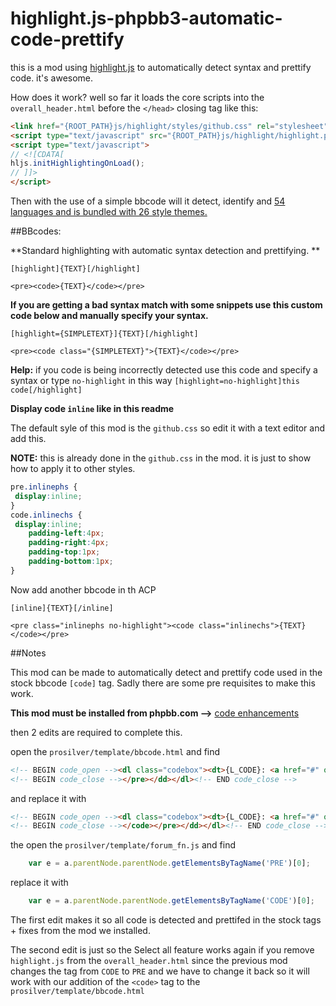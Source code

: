 highlight.js-phpbb3-automatic-code-prettify
===========================================

this is a mod using [highlight.js](http://softwaremaniacs.org/soft/highlight/en/) to automatically detect syntax and prettify code. it's awesome.

How does it work? well so far it loads the core scripts into the `overall_header.html` before the `</head>` closing tag like this:

```html
<link href="{ROOT_PATH}js/highlight/styles/github.css" rel="stylesheet" type="text/css" />
<script type="text/javascript" src="{ROOT_PATH}js/highlight/highlight.pack.js"></script>
<script type="text/javascript">
// <![CDATA[
hljs.initHighlightingOnLoad();
// ]]>
</script>
```

Then with the use of a simple bbcode will it detect, identify and [54 languages and is bundled with 26 style themes.](http://softwaremaniacs.org/media/soft/highlight/test.html)

##BBcodes:

**Standard highlighting with automatic syntax detection and prettifying. ** 

`[highlight]{TEXT}[/highlight]`

`<pre><code>{TEXT}</code></pre>`

**If you are getting a bad syntax match with some snippets use this custom code below and manually specify your syntax.**

`[highlight={SIMPLETEXT}]{TEXT}[/highlight]`

`<pre><code class="{SIMPLETEXT}">{TEXT}</code></pre>`

**Help:** if you code is being incorrectly detected use this code and specify a syntax or type `no-highlight` in this way `[highlight=no-highlight]this code[/highlight]`

**Display code `inline` like in this readme**

The default syle of this mod is the `github.css` so edit it with a text editor and add this. 

**NOTE:** this is already done in the `github.css` in the mod. it is just to show how to apply it to other styles.

```css
pre.inlinephs {
 display:inline;
}
code.inlinechs {
 display:inline;
	padding-left:4px;
	padding-right:4px;
	padding-top:1px;
	padding-bottom:1px;
}
```

Now add another bbcode in th ACP

`[inline]{TEXT}[/inline]`

`<pre class="inlinephs no-highlight"><code class="inlinechs">{TEXT}</code></pre>`

##Notes

This mod can be made to automatically detect and prettify code used in the stock bbcode `[code]` tag. Sadly there are some pre requisites to make this work.

**This mod must be installed from phpbb.com -->** [code enhancements](https://www.phpbb.com/customise/db/mod/code_enhancements/)

then 2 edits are required to complete this.

open the `prosilver/template/bbcode.html` and find

```html
<!-- BEGIN code_open --><dl class="codebox"><dt>{L_CODE}: <a href="#" onclick="selectCode(this); return false;">{L_SELECT_ALL_CODE}</a></dt><dd><pre><!-- END code_open -->
<!-- BEGIN code_close --></pre></dd></dl><!-- END code_close -->
```

and replace it with

```html
<!-- BEGIN code_open --><dl class="codebox"><dt>{L_CODE}: <a href="#" onclick="selectCode(this); return false;">{L_SELECT_ALL_CODE}</a></dt><dd><pre><code><!-- END code_open -->
<!-- BEGIN code_close --></code></pre></dd></dl><!-- END code_close -->
```

the open the `prosilver/template/forum_fn.js` and find

```js
	var e = a.parentNode.parentNode.getElementsByTagName('PRE')[0];
```

replace it with

```javascript
	var e = a.parentNode.parentNode.getElementsByTagName('CODE')[0];
```


The first edit makes it so all code is detected and prettifed in the stock tags + fixes from the mod we installed.

The second edit is just so the Select all feature works again if you remove `highlight.js` from the `overall_header.html` since the previous mod changes the tag from `CODE` to `PRE` and we have to change it back so it will work with our addition of the `<code>` tag to the `prosilver/template/bbcode.html`